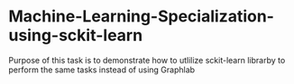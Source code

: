 # Machine-Learning-Specialization-using-sckit-learn


Purpose of this task is to demonstrate how to utlilize sckit-learn librarby to perform the same tasks instead of using Graphlab  
